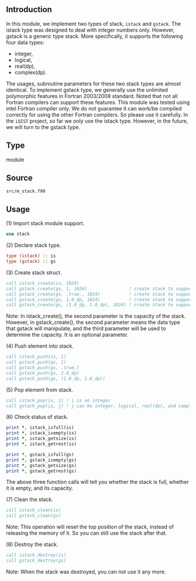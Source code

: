 ## Introduction

In this module, we implement two types of stack, `istack` and `gstack`. The istack type was designed to deal with integer numbers only. However, gstack is a generic type stack. More specifically, it supports the following four data types:

* integer,
* logical,
* real(dp),
* complex(dp).

The usages, subroutine parameters for these two stack types are almost identical. To implement gstack type, we generally use the unlimited polymorphic features in Fortran 2003/2008 standard. Noted that not all Fortran compilers can support these features. This module was tested using intel Fortran compiler only. We do not guarantee it can work/be compiled correctly for using the other Fortran compilers. So please use it carefully. In the `iQIST` project, so far we only use the istack type. However, in the future, we will turn to the gstack type.

## Type

module

## Source

`src/m_stack.f90`

## Usage

(1) Import stack module support.

```fortran
use stack
```

(2) Declare stack type.

```fortran
type (istack) :: is
type (gstack) :: gs
```

(3) Create stack struct.

```fortran
call istack_create(is, 1024)
call gstack_create(gs, 1, 1024)                ! create stack to support integer
call gstack_create(gs, .true., 1024)           ! create stack to support logical
call gstack_create(gs, 1.0_dp, 1024)           ! create stack to support real(dp)
call gstack_create(gs, (1.0_dp, 1.0_dp), 1024) ! create stack to support complex(dp)
```

Note: In istack_create(), the second parameter is the capacity of the stack. However, in gstack_create(), the second parameter means the data type that gstack will manipulate, and the third parameter will be used to determine the capacity. It is an optional parameter.

(4) Push element into stack.

```fortran
call istack_push(is, 1)
call gstack_push(gs, 1)
call gstack_push(gs, .true.)
call gstack_push(gs, 2.0_dp)
call gstack_push(gs, (1.0_dp, 1.0_dp))
```

(5) Pop element from stack.

```fortran
call istack_pop(is, i) ! i is an integer
call gstack_pop(is, j) ! j can be integer, logical, real(dp), and complex(dp)
```

(6) Check status of stack.

```fortran
print *, istack_isfull(is)
print *, istack_isempty(is)
print *, istack_getsize(is)
print *, istack_getrest(is)

print *, gstack_isfull(gs)
print *, gstack_isempty(gs)
print *, gstack_getsize(gs)
print *, gstack_getrest(gs)
```

The above three function calls will tell you whether the stack is full, whether it is empty, and its capacity.

(7) Clean the stack.

```fortran
call istack_clean(is)
call gstack_clean(gs)
```

Note: This operation will reset the top position of the stack, instead of releasing the memory of it. So you can still use the stack after that.

(8) Destroy the stack.

```fortran
call istack_destroy(is)
call gstack_destroy(gs)
```

Note: When the stack was destroyed, you can not use it any more.
